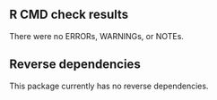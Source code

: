 ## R CMD check results

There were no ERRORs, WARNINGs, or  NOTEs.

## Reverse dependencies

This package currently has no reverse dependencies.